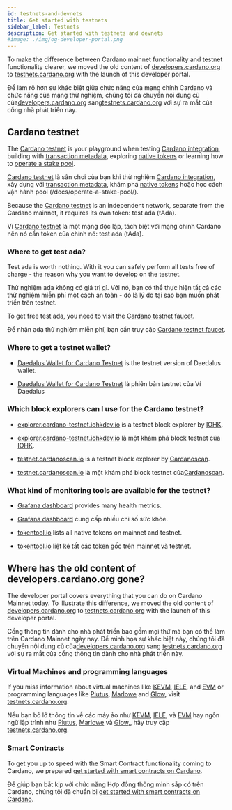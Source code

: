 ```yaml
---
id: testnets-and-devnets
title: Get started with testnets
sidebar_label: Testnets
description: Get started with testnets and devnets
#image: ./img/og-developer-portal.png
--- 
```


To make the difference between Cardano mainnet functionality and testnet functionality clearer, we moved the old content of [developers.cardano.org](https://developers.cardano.org) to [testnets.cardano.org](https://testnets.cardano.org) with the launch of this developer portal.

Để làm rõ hơn sự khác biệt giữa chức năng của mạng chính Cardano và chức năng của mạng thử nghiệm, chúng tôi đã chuyển nội dung cũ của[developers.cardano.org](https://developers.cardano.org) sang[testnets.cardano.org](https://testnets.cardano.org) với sự ra mắt của cổng nhà phát triển này.

## Cardano testnet
The [Cardano testnet](https://testnets.cardano.org/en/testnets/cardano/overview/) is your playground when testing [Cardano integration](/docs/integrate-cardano/), building with [transaction metadata](/docs/transaction-metadata/), exploring [native tokens](/docs/native-tokens/) or learning how to [operate a stake pool](/docs/operate-a-stake-pool/).

[Cardano testnet](https://testnets.cardano.org/en/testnets/cardano/overview/) là sân chơi của bạn khi thử nghiệm [Cardano integration](/docs/integrate-cardano/), xây dựng với [transaction metadata](/docs/transaction-metadata/), khám phá [native tokens](/docs/native-tokens/) hoặc học cách vận hành pool (/docs/operate-a-stake-pool/).

Because the [Cardano testnet](https://testnets.cardano.org/en/testnets/cardano/overview/) is an independent network, separate from the Cardano mainnet, it requires its own token: test ada (tAda).  

Vì [Cardano testnet](https://testnets.cardano.org/en/testnets/cardano/overview/) là một mạng độc lập, tách biệt với mạng chính Cardano nên nó cần token của chính nó: test ada (tAda). 

### Where to get test ada?
Test ada is worth nothing. With it you can safely perform all tests free of charge - the reason why you want to develop on the testnet. 

Thử nghiệm ada không có giá trị gì. Với nó, bạn có thể thực hiện tất cả các thử nghiệm miễn phí một cách an toàn - đó là lý do tại sao bạn muốn phát triển trên testnet.

To get free test ada, you need to visit the [Cardano testnet faucet](/docs/integrate-cardano/testnet-faucet/). 

Để nhận ada thử nghiệm miễn phí, bạn cần truy cập [Cardano testnet faucet](/docs/integrate-cardano/testnet-faucet/). 

### Where to get a testnet wallet?
- [Daedalus Wallet for Cardano Testnet](https://testnets.cardano.org/en/testnets/cardano/get-started/wallet/) is the testnet version of Daedalus wallet.

- [Daedalus Wallet for Cardano Testnet](https://testnets.cardano.org/en/testnets/cardano/get-started/wallet/) là phiên bản testnet của Ví Daedalus

### Which block explorers can I use for the Cardano testnet?
- [explorer.cardano-testnet.iohkdev.io](https://explorer.cardano-testnet.iohkdev.io/) is a testnet block explorer by [IOHK](https://iohk.io).

- [explorer.cardano-testnet.iohkdev.io](https://explorer.cardano-testnet.iohkdev.io/) là một khám phá block testnet của [IOHK](https://iohk.io).

- [testnet.cardanoscan.io](https://testnet.cardanoscan.io) is a testnet block explorer by [Cardanoscan](https://cardanoscan.io).

- [testnet.cardanoscan.io](https://testnet.cardanoscan.io) là một khám phá block testnet của[Cardanoscan](https://cardanoscan.io).

### What kind of monitoring tools are available for the testnet?
- [Grafana dashboard](https://monitoring.cardano-testnet.iohkdev.io/grafana/d/Oe0reiHef/cardano-application-metrics-v2?orgId=1&refresh=1m&from=now-7d&to=now) provides many health metrics.

- [Grafana dashboard](https://monitoring.cardano-testnet.iohkdev.io/grafana/d/Oe0reiHef/cardano-application-metrics-v2?orgId=1&refresh=1m&from=now-7d&to=now) 
cung cấp nhiều chỉ số sức khỏe.

- [tokentool.io](https://tokentool.io) lists all native tokens on mainnet and testnet.

- [tokentool.io](https://tokentool.io) liệt kê tất các token gốc trên 
mainnet và testnet.

## Where has the old content of developers.cardano.org gone?
The developer portal covers everything that you can do on Cardano Mainnet today. To illustrate this difference, we moved the old content of [developers.cardano.org](https://developers.cardano.org) to [testnets.cardano.org](https://testnets.cardano.org) with the launch of this developer portal.

Cổng thông tin dành cho nhà phát triển bao gồm mọi thứ mà bạn có thể làm trên Cardano Mainnet ngày nay. Để minh họa sự khác biệt này, chúng tôi đã chuyển nội dung cũ của[developers.cardano.org](https://developers.cardano.org) sang [testnets.cardano.org](https://testnets.cardano.org) với sự ra mắt của cổng thông tin dành cho nhà phát triển này.

### Virtual Machines and programming languages
If you miss information about virtual machines like [KEVM](https://testnets.cardano.org/en/virtual-machines/kevm/overview/), [IELE](https://testnets.cardano.org/en/virtual-machines/iele/overview/), and [EVM](https://testnets.cardano.org/en/virtual-machines/evm/overview/) or programming languages like [Plutus](https://testnets.cardano.org/en/programming-languages/plutus/overview/), [Marlowe](https://testnets.cardano.org/en/programming-languages/marlowe/overview/) and [Glow](https://testnets.cardano.org/en/programming-languages/glow/overview/), visit [testnets.cardano.org](https://testnets.cardano.org).

Nếu bạn bỏ lỡ thông tin về các máy ảo như [KEVM](https://testnets.cardano.org/en/virtual-machines/kevm/overview/), [IELE](https://testnets.cardano.org/en/virtual-machines/iele/overview/), và 
[EVM](https://testnets.cardano.org/en/virtual-machines/evm/overview/) hay ngôn ngữ lập trình như [Plutus](https://testnets.cardano.org/en/programming-languages/plutus/overview/), [Marlowe](https://testnets.cardano.org/en/programming-languages/marlowe/overview/) và [Glow](https://testnets.cardano.org/en/programming-languages/glow/overview/),, hãy truy cập [testnets.cardano.org](https://testnets.cardano.org).


### Smart Contracts
To get you up to speed with the Smart Contract functionality coming to Cardano, we prepared [get started with smart contracts on Cardano](/docs/smart-contracts/).

Để giúp bạn bắt kịp với chức năng Hợp đồng thông minh sắp có trên Cardano, chúng tôi đã chuẩn bị [get started with smart contracts on Cardano](/docs/smart-contracts/).
